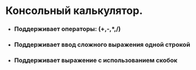 # Консольный калькулятор.
- ### Поддерживает операторы: (+,-,*,/)
- ### Поддерживает ввод сложного выражения одной строкой
- ### Поддерживает выражение с использованием скобок
